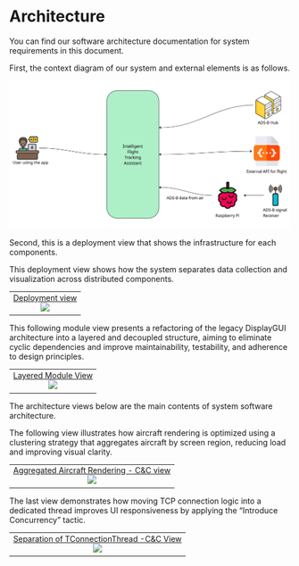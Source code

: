 # Architecture

You can find our software architecture documentation for system requirements in this document.

First, the context diagram of our system and external elements is as follows.

![Context Diagram](./images/context-diagram.jpg)

Second, this is a deployment view that shows the infrastructure for each components.

This deployment view shows how the system separates data collection and visualization across distributed components.

<table>
<tr><td align="center"><a href="./architecture/Deployment_View.md">Deployment view<br>
<img src="https://github.com/user-attachments/assets/217bcb79-3f64-4034-b285-ac11970d8b80" width="200"></a></td></tr>
</table>

This following module view presents a refactoring of the legacy DisplayGUI architecture into a layered and decoupled structure, aiming to eliminate cyclic dependencies and improve maintainability, testability, and adherence to design principles.

<table>
  <tr>
  <td align="center"><a href="./architecture/Layered_Module_View.md">Layered Module View<br>
        <img src="https://github.com/user-attachments/assets/6801cebf-a5ca-4aef-889d-9f7550f45c5c" width="200"></a>
  </td>
</tr>
</table>

The architecture views below are the main contents of system software architecture.

The following view illustrates how aircraft rendering is optimized using a clustering strategy that aggregates aircraft by screen region, reducing load and improving visual clarity.

<table>
<tr>
  <td align="center"><a href="./architecture/Aggregated_Aircraft_Rendering_C&C_View.md#component--connector-cc-view">Aggregated Aircraft Rendering - C&C view<br>
        <img src="https://github.com/user-attachments/assets/6268ac37-59e6-4a07-a9ef-0904f99b66be" width="200"></a>       
      </td>
  </tr>
</table>

The last view demonstrates how moving TCP connection logic into a dedicated thread improves UI responsiveness by applying the “Introduce Concurrency” tactic.

<table>
<tr>
  <td align="center"><a href="./architecture/Separation_of_TConnectionThread_C&C_View.md">Separation of TConnectionThread -C&C View<br>
        <img src="https://github.com/user-attachments/assets/05bd718a-952e-4a37-a8a1-b9064eba0fe4" width="200"></a>
  </td>
</tr>

</table>

